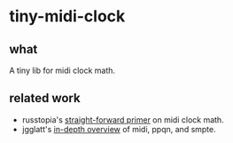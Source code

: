 # tiny-midi-clock

## what

A tiny lib for midi clock math.

## related work

- russtopia's [straight-forward primer](http://www.blitter.com/~russtopia/MIDI/~jglatt/tech/midispec/seq.htm) on midi clock math.
- jgglatt's [in-depth overview](http://home.roadrunner.com/~jgglatt/tech/midifile/ppqn.htm) of midi, ppqn, and smpte.